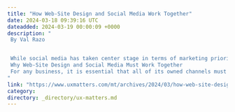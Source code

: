 ```yaml
---
title: "How Web-Site Design and Social Media Work Together"
date: 2024-03-18 09:39:16 UTC
dateadded: 2024-03-19 00:00:09 +0000
description: "
 By Val Razo 


 While social media has taken center stage in terms of marketing priorities today, every successful business knows that Web-site design and social-media marketing should work in concert. Building a brand is all about consistency—so it’s important for a business’s Web-site design to align with its social-media content and vice versa. Otherwise, the business might confuse its audience and, thus, have difficulty building a loyal customer base. 
 Why Web-Site Design and Social Media Must Work Together 
 For any business, it is essential that all of its owned channels must work together, including social-media pages, Web sites, and all marketing platforms, as Figure 1 demonstrates. You must not think of these channels as separate entities. Otherwise, the result would unclear messaging and, consequently, lower conversions. Read More 
"
link: "https://www.uxmatters.com/mt/archives/2024/03/how-web-site-design-and-social-media-work-together.php"
category:
directory: _directory/ux-matters.md
---
```

